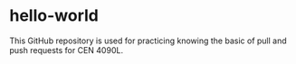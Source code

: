 # hello-world
This GitHub repository is used for practicing knowing the basic of pull and push requests for CEN 4090L.
